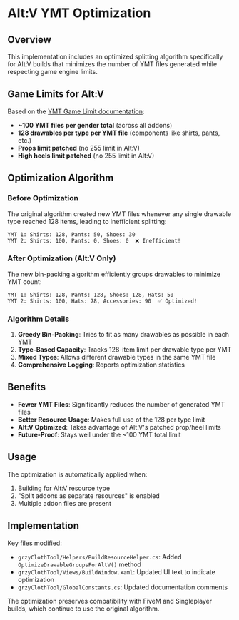 # Alt:V YMT Optimization

## Overview

This implementation includes an optimized splitting algorithm specifically for Alt:V builds that minimizes the number of YMT files generated while respecting game engine limits.

## Game Limits for Alt:V

Based on the [YMT Game Limit documentation](https://github.com/DurtyFree/durty-cloth-tool/wiki/YMT-game-limit-and-crash-issues):

- **~100 YMT files per gender total** (across all addons)
- **128 drawables per type per YMT file** (components like shirts, pants, etc.)
- **Props limit patched** (no 255 limit in Alt:V)
- **High heels limit patched** (no 255 limit in Alt:V)

## Optimization Algorithm

### Before Optimization
The original algorithm created new YMT files whenever any single drawable type reached 128 items, leading to inefficient splitting:

```
YMT 1: Shirts: 128, Pants: 50, Shoes: 30
YMT 2: Shirts: 100, Pants: 0, Shoes: 0  ❌ Inefficient!
```

### After Optimization (Alt:V Only)
The new bin-packing algorithm efficiently groups drawables to minimize YMT count:

```
YMT 1: Shirts: 128, Pants: 128, Shoes: 128, Hats: 50
YMT 2: Shirts: 100, Hats: 78, Accessories: 90  ✅ Optimized!
```

### Algorithm Details

1. **Greedy Bin-Packing**: Tries to fit as many drawables as possible in each YMT
2. **Type-Based Capacity**: Tracks 128-item limit per drawable type per YMT
3. **Mixed Types**: Allows different drawable types in the same YMT file
4. **Comprehensive Logging**: Reports optimization statistics

## Benefits

- **Fewer YMT Files**: Significantly reduces the number of generated YMT files
- **Better Resource Usage**: Makes full use of the 128 per type limit
- **Alt:V Optimized**: Takes advantage of Alt:V's patched prop/heel limits
- **Future-Proof**: Stays well under the ~100 YMT total limit

## Usage

The optimization is automatically applied when:
1. Building for Alt:V resource type
2. "Split addons as separate resources" is enabled
3. Multiple addon files are present

## Implementation

Key files modified:
- `grzyClothTool/Helpers/BuildResourceHelper.cs`: Added `OptimizeDrawableGroupsForAltV()` method
- `grzyClothTool/Views/BuildWindow.xaml`: Updated UI text to indicate optimization
- `grzyClothTool/GlobalConstants.cs`: Updated documentation comments

The optimization preserves compatibility with FiveM and Singleplayer builds, which continue to use the original algorithm. 